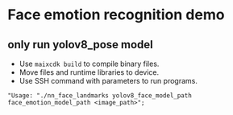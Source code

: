 Face emotion recognition demo
====
## only run yolov8_pose model

- Use `maixcdk build` to compile binary files.
- Move files and runtime libraries to device.
- Use SSH command with parameters to run programs.

` "Usage: "./nn_face_landmarks yolov8_face_model_path face_emotion_model_path <image_path>"; `
